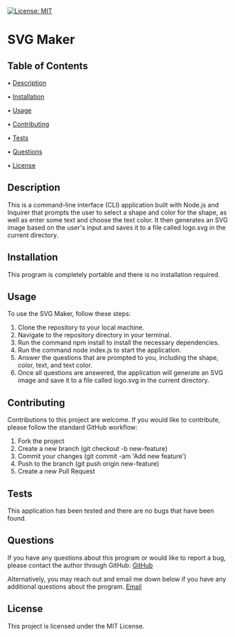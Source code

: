 [![License: MIT](https://img.shields.io/badge/License-MIT-yellow.svg)](https://opensource.org/licenses/MIT)

# SVG Maker

## Table of Contents

 • [Description](#description)

 • [Installation](#installation)

 • [Usage](#usage)

 • [Contributing](#contributing)

 • [Tests](#tests)

 • [Questions](#questions)

 • [License](#license)

## Description

This is a command-line interface (CLI) application built with Node.js and Inquirer that prompts the user to select a shape and color for the shape, as well as enter some text and choose the text color. It then generates an SVG image based on the user's input and saves it to a file called logo.svg in the current directory.

## Installation

This program is completely portable and there is no installation required.

## Usage

To use the SVG Maker, follow these steps:

1. Clone the repository to your local machine.
2. Navigate to the repository directory in your terminal.
3. Run the command npm install to install the necessary dependencies.
4. Run the command node index.js to start the application.
5. Answer the questions that are prompted to you, including the shape, color, text, and text color.
6. Once all questions are answered, the application will generate an SVG image and save it to a file called logo.svg in the current directory.

## Contributing

Contributions to this project are welcome. If you would like to contribute, please follow the standard GitHub workflow:

1. Fork the project
2. Create a new branch (git checkout -b new-feature)
3. Commit your changes (git commit -am 'Add new feature')
4. Push to the branch (git push origin new-feature)
5. Create a new Pull Request

## Tests

This application has been tested and there are no bugs that have been found.

## Questions

If you have any questions about this program or would like to report a bug, please contact the author through GitHub:
[GitHub](https://github.com/tg1489/)

Alternatively, you may reach out and email me down below if you have any additional questions about the program.
[Email](mailto:tonyguarino1489@gmail.com)

## License

This project is licensed under the MIT License.
